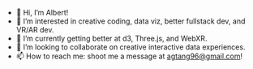 - 👋 Hi, I’m Albert!
- 👀 I’m interested in creative coding, data viz, better fullstack dev, and VR/AR dev.
- 🌱 I’m currently getting better at d3, Three.js, and WebXR.
- 💞️ I’m looking to collaborate on creative interactive data experiences.
- 📫 How to reach me: shoot me a message at agtang96@gmail.com!

<!---
agtang96/agtang96 is a ✨ special ✨ repository because its `README.md` (this file) appears on your GitHub profile.
You can click the Preview link to take a look at your changes.
--->

